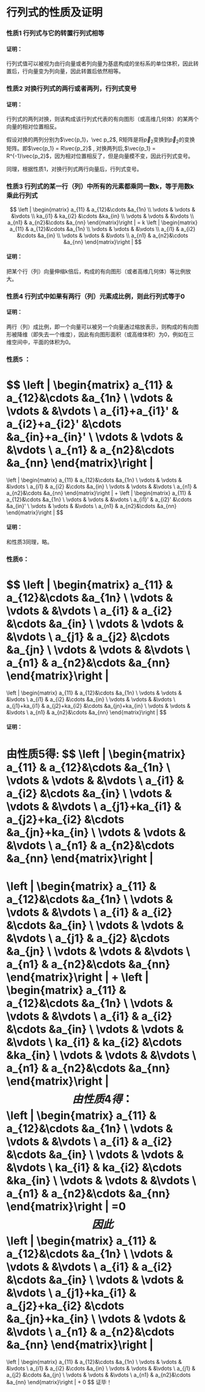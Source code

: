 # 行列式的性质及证明

### 性质1	行列式与它的转置行列式相等

#### 证明：

行列式值可以被视为由行向量或者列向量为基底构成的坐标系的单位体积，因此转置后，行向量变为列向量，因此转置后依然相等。

### 性质2	对换行列式的两行或者两列，行列式变号

#### 证明：

行列式的两列对换，则该构成该行列式代表的有向图形（或高维几何体）的某两个向量的相对位置相反。

假设对换的两列分别为$\vec{p_1}，\vec p_2$, R矩阵是将$\vec p_2$变换到$\vec p_2$的变换矩阵。即$\vec{p_1} = R\vec{p_2}$ , 对换两列后,$\vec{p_1} = R^{-1}\vec{p_2}$，因为相对位置相反了，但是向量模不变，因此行列式变号。

同理，根据性质1，对换行列式两行向量后，行列式变号。

### 性质3	行列式的某一行（列）中所有的元素都乘同一数k，等于用数k乘此行列式

$$
\left | \begin{matrix}
a_{11}  & a_{12}&\cdots &a_{1n} \\
 \vdots & \vdots	&	&\vdots \\
ka_{i1} & ka_{i2} &\cdots &ka_{in} \\ 
 \vdots & \vdots	&	&\vdots \\
a_{n1}  & a_{n2}&\cdots &a_{nn} 
\end{matrix}\right | 
= k
\left | \begin{matrix}
a_{11}  & a_{12}&\cdots &a_{1n} \\
 \vdots & \vdots	&	&\vdots \\
a_{i1} & a_{i2} &\cdots &a_{in} \\ 
 \vdots & \vdots	&	&\vdots \\
a_{n1}  & a_{n2}&\cdots &a_{nn} 
\end{matrix}\right |
$$

#### 证明：

把某个行（列）向量伸缩k倍后，构成的有向图形（或者高维几何体）等比例放大。

### 性质4	行列式中如果有两行（列）元素成比例，则此行列式等于0

#### 证明：

两行（列）成比例，即一个向量可以被另一个向量通过缩放表示，则构成的有向图形被降维（即失去一个维度），因此有向图形面积（或高维体积）为0，例如在三维空间中，平面的体积为0。

### 性质5	：

$$
\left | \begin{matrix}
a_{11}  & a_{12}&\cdots &a_{1n} \\
 \vdots & \vdots	&	&\vdots \\
a_{i1}+a_{i1}' & a_{i2}+a_{i2}' &\cdots &a_{in}+a_{in}' \\ 
 \vdots & \vdots	&	&\vdots \\
a_{n1}  & a_{n2}&\cdots &a_{nn} 
\end{matrix}\right | 
=
\left | \begin{matrix}
a_{11}  & a_{12}&\cdots &a_{1n} \\
 \vdots & \vdots	&	&\vdots \\
a_{i1} & a_{i2} &\cdots &a_{in} \\ 
 \vdots & \vdots	&	&\vdots \\
a_{n1}  & a_{n2}&\cdots &a_{nn} 
\end{matrix}\right |
+
\left | \begin{matrix}
a_{11}  & a_{12}&\cdots &a_{1n} \\
 \vdots & \vdots	&	&\vdots \\
a_{i1}' & a_{i2}' &\cdots &a_{in}' \\ 
 \vdots & \vdots	&	&\vdots \\
a_{n1}  & a_{n2}&\cdots &a_{nn} 
\end{matrix}\right |
$$

#### 证明：

和性质3同理，略。

### 性质6：

$$
\left | \begin{matrix}
a_{11}  & a_{12}&\cdots &a_{1n} \\
 \vdots & \vdots	&	&\vdots \\
a_{i1} & a_{i2} &\cdots &a_{in} \\ 
 \vdots & \vdots	&	&\vdots \\
 a_{j1} & a_{j2} &\cdots &a_{jn} \\ 
 \vdots & \vdots	&	&\vdots \\
a_{n1}  & a_{n2}&\cdots &a_{nn} 
\end{matrix}\right |
=
\left | \begin{matrix}
a_{11}  & a_{12}&\cdots &a_{1n} \\
 \vdots & \vdots	&	&\vdots \\
a_{i1} & a_{i2} &\cdots &a_{in} \\ 
 \vdots & \vdots	&	&\vdots \\
 a_{j1}+ka_{i1} & a_{j2}+ka_{i2} &\cdots &a_{jn}+ka_{in} \\ 
 \vdots & \vdots	&	&\vdots \\
a_{n1}  & a_{n2}&\cdots &a_{nn} 
\end{matrix}\right |
$$

#### 证明：

由性质5得:
$$
\left | \begin{matrix}
a_{11}  & a_{12}&\cdots &a_{1n} \\
 \vdots & \vdots	&	&\vdots \\
a_{i1} & a_{i2} &\cdots &a_{in} \\ 
 \vdots & \vdots	&	&\vdots \\
 a_{j1}+ka_{i1} & a_{j2}+ka_{i2} &\cdots &a_{jn}+ka_{in} \\ 
 \vdots & \vdots	&	&\vdots \\
a_{n1}  & a_{n2}&\cdots &a_{nn} 
\end{matrix}\right |
=
\left | \begin{matrix}
a_{11}  & a_{12}&\cdots &a_{1n} \\
 \vdots & \vdots	&	&\vdots \\
a_{i1} & a_{i2} &\cdots &a_{in} \\ 
 \vdots & \vdots	&	&\vdots \\
 a_{j1} & a_{j2} &\cdots &a_{jn} \\ 
 \vdots & \vdots	&	&\vdots \\
a_{n1}  & a_{n2}&\cdots &a_{nn} 
\end{matrix}\right |
+
\left | \begin{matrix}
a_{11}  & a_{12}&\cdots &a_{1n} \\
 \vdots & \vdots	&	&\vdots \\
a_{i1} & a_{i2} &\cdots &a_{in} \\ 
 \vdots & \vdots	&	&\vdots \\
ka_{i1} & ka_{i2} &\cdots &ka_{in} \\ 
 \vdots & \vdots	&	&\vdots \\
a_{n1}  & a_{n2}&\cdots &a_{nn} 
\end{matrix}\right |
$$
由性质4得：
$$
\left | \begin{matrix}
a_{11}  & a_{12}&\cdots &a_{1n} \\
 \vdots & \vdots	&	&\vdots \\
a_{i1} & a_{i2} &\cdots &a_{in} \\ 
 \vdots & \vdots	&	&\vdots \\
ka_{i1} & ka_{i2} &\cdots &ka_{in} \\ 
 \vdots & \vdots	&	&\vdots \\
a_{n1}  & a_{n2}&\cdots &a_{nn} 
\end{matrix}\right | 
=0
$$
因此
$$
\left | \begin{matrix}
a_{11}  & a_{12}&\cdots &a_{1n} \\
 \vdots & \vdots	&	&\vdots \\
a_{i1} & a_{i2} &\cdots &a_{in} \\ 
 \vdots & \vdots	&	&\vdots \\
 a_{j1}+ka_{i1} & a_{j2}+ka_{i2} &\cdots &a_{jn}+ka_{in} \\ 
 \vdots & \vdots	&	&\vdots \\
a_{n1}  & a_{n2}&\cdots &a_{nn} 
\end{matrix}\right |
=
\left | \begin{matrix}
a_{11}  & a_{12}&\cdots &a_{1n} \\
 \vdots & \vdots	&	&\vdots \\
a_{i1} & a_{i2} &\cdots &a_{in} \\ 
 \vdots & \vdots	&	&\vdots \\
 a_{j1} & a_{j2} &\cdots &a_{jn} \\ 
 \vdots & \vdots	&	&\vdots \\
a_{n1}  & a_{n2}&\cdots &a_{nn} 
\end{matrix}\right |
+
0
$$
证毕！